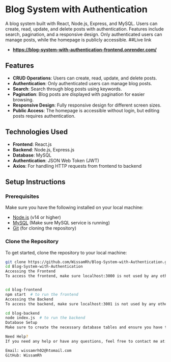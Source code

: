 # Blog System with Authentication

A blog system built with React, Node.js, Express, and MySQL. Users can create, read, update, and delete posts with authentication. Features include search, pagination, and a responsive design. Only authenticated users can manage posts, while the homepage is publicly accessible.
##Live link 
- **https://blog-system-with-authentication-frontend.onrender.com/**
## Features
- **CRUD Operations**: Users can create, read, update, and delete posts.
- **Authentication**: Only authenticated users can manage blog posts.
- **Search**: Search through blog posts using keywords.
- **Pagination**: Blog posts are displayed with pagination for easier browsing.
- **Responsive Design**: Fully responsive design for different screen sizes.
- **Public Access**: The homepage is accessible without login, but editing posts requires authentication.

## Technologies Used
- **Frontend**: React.js
- **Backend**: Node.js, Express.js
- **Database**: MySQL
- **Authentication**: JSON Web Token (JWT)
- **Axios**: For handling HTTP requests from frontend to backend

## Setup Instructions

### Prerequisites
Make sure you have the following installed on your local machine:
- [Node.js](https://nodejs.org/) (v14 or higher)
- [MySQL](https://www.mysql.com/) (Make sure MySQL service is running)
- [Git](https://git-scm.com/) (for cloning the repository)

### Clone the Repository
To get started, clone the repository to your local machine:

```bash
git clone https://github.com/WissamRh/Blog-System-with-Authentication.git
cd Blog-System-with-Authentication
Accessing the Frontend
To access the frontend, make sure localhost:3000 is not used by any other service:


cd blog-frontend
npm start  # to run the frontend
Accessing the Backend
To access the backend, make sure localhost:3001 is not used by any other service:

cd blog-backend
node index.js  # to run the backend
Database Setup
Make sure to create the necessary database tables and ensure you have the correct connection parameters with the database.

Need Help?
If you need any help or have any questions, feel free to contact me at:

Email: wissamrh02@htomail.com
GitHub: WissamRh
